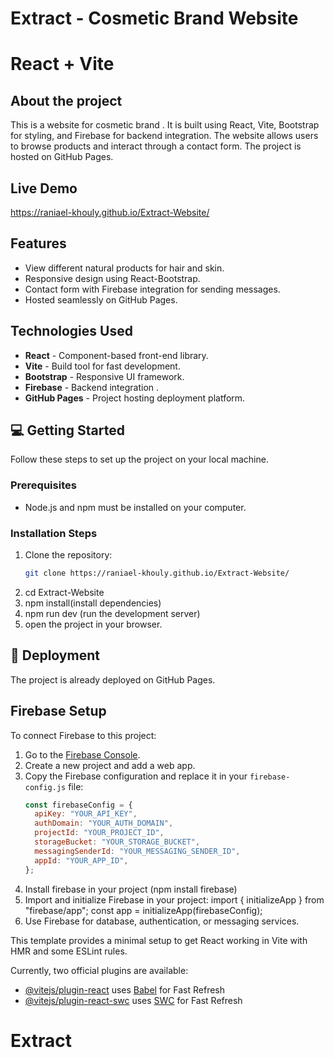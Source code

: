 # Extract - Cosmetic Brand Website
# React + Vite
## About the project
This is  a website for cosmetic brand . 
It is built using React, Vite, Bootstrap for styling, and Firebase for backend integration.
The website allows users to browse products and interact through a contact form. 
The project is hosted on GitHub Pages.
## Live Demo
https://raniael-khouly.github.io/Extract-Website/
##  Features
- View different natural products for hair and skin.  
- Responsive design using React-Bootstrap.  
- Contact form with Firebase integration for sending messages.  
- Hosted seamlessly on GitHub Pages.
 ##  Technologies Used
- **React** - Component-based front-end library.  
- **Vite** - Build tool for fast development.  
- **Bootstrap** - Responsive UI framework.  
- **Firebase** - Backend integration .  
- **GitHub Pages** - Project hosting deployment platform.
 ## 💻 Getting Started

Follow these steps to set up the project on your local machine.

### Prerequisites
- Node.js and npm must be installed on your computer.

### Installation Steps

1. Clone the repository:
   ```bash
   git clone https://raniael-khouly.github.io/Extract-Website/
2. cd Extract-Website
3. npm install(install dependencies)
4. npm run dev (run the development server)
5. open the project in your browser.
## 🚀 Deployment

The project is already deployed on GitHub Pages. 
## Firebase Setup

To connect Firebase to this project:
1. Go to the [Firebase Console](https://console.firebase.google.com/).  
2. Create a new project and add a web app.  
3. Copy the Firebase configuration and replace it in your `firebase-config.js` file:
   ```javascript
   const firebaseConfig = {
     apiKey: "YOUR_API_KEY",
     authDomain: "YOUR_AUTH_DOMAIN",
     projectId: "YOUR_PROJECT_ID",
     storageBucket: "YOUR_STORAGE_BUCKET",
     messagingSenderId: "YOUR_MESSAGING_SENDER_ID",
     appId: "YOUR_APP_ID",
   };
4. Install firebase in your project (npm install firebase)
5. Import and initialize Firebase in your project:
   import { initializeApp } from "firebase/app";
   const app = initializeApp(firebaseConfig);
6. Use Firebase for database, authentication, or messaging services.
   

This template provides a minimal setup to get React working in Vite with HMR and some ESLint rules.

Currently, two official plugins are available:

- [@vitejs/plugin-react](https://github.com/vitejs/vite-plugin-react/blob/main/packages/plugin-react/README.md) uses [Babel](https://babeljs.io/) for Fast Refresh
- [@vitejs/plugin-react-swc](https://github.com/vitejs/vite-plugin-react-swc) uses [SWC](https://swc.rs/) for Fast Refresh
# Extract
